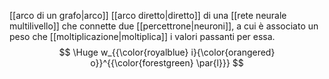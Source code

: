 [[arco di un grafo|arco]] [[arco diretto|diretto]] di una [[rete neurale multilivello]] che connette due [[percettrone|neuroni]], a cui è associato un peso che [[moltiplicazione|moltiplica]] i valori passanti per essa.
$$
\Huge
w_{{\color{royalblue} i}{\color{orangered} o}}^{{\color{forestgreen} \par{l}}}
$$
